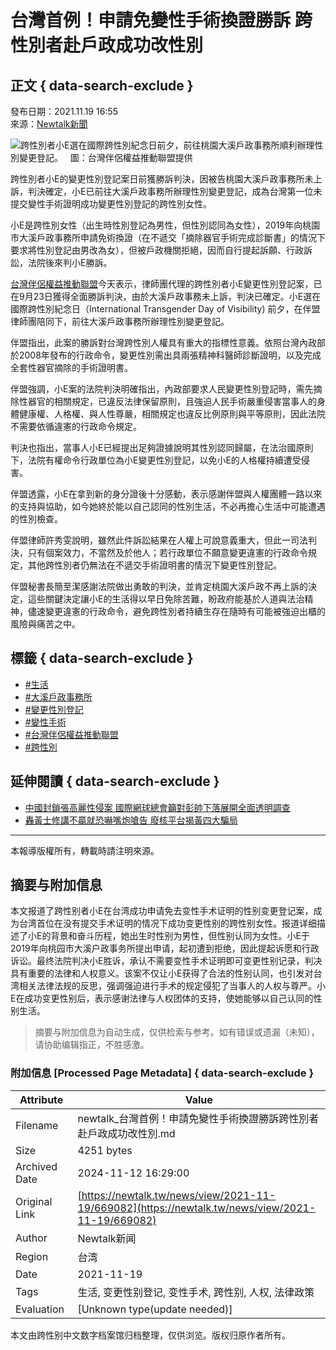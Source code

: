 # 台灣首例！申請免變性手術換證勝訴 跨性別者赴戶政成功改性別

## 正文 { data-search-exclude }


發布日期：2021.11.19 16:55  
來源：[Newtalk新聞](https://newtalk.tw/news/view/2021-11-19/669082)

![跨性別者小E選在國際跨性別紀念日前夕，前往桃園大溪戶政事務所順利辦理性別變更登記。   圖：台灣伴侶權益推動聯盟提供](https://images.newtalk.tw/resize_action2/800/album/news/670/619764d0574c7.jpg)

跨性別者小E的變更性別登記案日前獲勝訴判決，因被告桃園大溪戶政事務所未上訴，判決確定，小E已前往大溪戶政事務所辦理性別變更登記，成為台灣第一位未提交變性手術證明成功變更性別登記的跨性別女性。

小E是跨性別女性（出生時性別登記為男性，但性別認同為女性），2019年向桃園市大溪戶政事務所申請免術換證（在不遞交「摘除器官手術完成診斷書」的情況下要求將性別登記由男改為女），但被戶政機關拒絕，因而自行提起訴願、行政訴訟，法院後來判小E勝訴。

[台灣伴侶權益推動聯盟](https://newtalk.tw/search?q=台灣伴侶權益推動聯盟)今天表示，律師團代理的跨性別者小E變更性別登記案，已在9月23日獲得全面勝訴判決，由於大溪戶政事務未上訴，判決已確定。小E選在國際跨性別紀念日（International Transgender Day of Visibility) 前夕，在伴盟律師團陪同下，前往大溪戶政事務所辦理性別變更登記。

伴盟指出，此案的勝訴對台灣跨性別人權具有重大的指標性意義。依照台灣內政部於2008年發布的行政命令，變更性別需出具兩張精神科醫師診斷證明，以及完成全套性器官摘除的手術證明書。

伴盟強調，小E案的法院判決明確指出，內政部要求人民變更性別登記時，需先摘除性器官的相關規定，已違反法律保留原則，且強迫人民手術嚴重侵害當事人的身體健康權、人格權、與人性尊嚴，相關規定也違反比例原則與平等原則，因此法院不需要依循違憲的行政命令規定。

判決也指出，當事人小E已經提出足夠證據說明其性別認同歸屬，在法治國原則下，法院有權命令行政單位為小E變更性別登記，以免小E的人格權持續遭受侵害。

伴盟透露，小E在拿到新的身分證後十分感動，表示感謝伴盟與人權團體一路以來的支持與協助，如今她終於能以自己認同的性別生活，不必再擔心生活中可能遭遇的性別檢查。

伴盟律師許秀雯說明，雖然此件訴訟結果在人權上可說意義重大，但此一司法判決，只有個案效力，不當然及於他人；若行政單位不願意變更違憲的行政命令規定，其他跨性別者仍無法在不遞交手術證明書的情況下變更性別登記。

伴盟秘書長簡至潔感謝法院做出勇敢的判決，並肯定桃園大溪戶政不再上訴的決定，這些關鍵決定讓小E的生活得以早日免除苦難，盼政府能基於人道與法治精神，儘速變更違憲的行政命令，避免跨性別者持續生存在隨時有可能被強迫出櫃的風險與痛苦之中。

## 標籤 { data-search-exclude }
- [#生活](https://newtalk.tw/news/subcategory/5/%E7%94%9F%E6%B4%BB)
- [#大溪戶政事務所](https://newtalk.tw/search?q=%E5%A4%A7%E6%BA%AA%E6%88%B6%E6%94%BF%E4%BA%8B%E5%8B%99%E6%89%80&type=tab)
- [#變更性別登記](https://newtalk.tw/search?q=%E8%AE%8A%E6%9B%B4%E6%80%A7%E5%88%A5%E7%99%BB%E8%A8%98&type=tab)
- [#變性手術](https://newtalk.tw/search?q=%E8%AE%8A%E6%80%A7%E6%89%8B%E8%A1%93&type=tab)
- [#台灣伴侶權益推動聯盟](https://newtalk.tw/search?q=%E5%8F%B0%E7%81%A3%E4%BC%B4%E4%BE%B6%E6%AC%8A%E7%9B%8A%E6%8E%A8%E5%8B%95%E8%81%AF%E7%9B%9F&type=tab)
- [#跨性別](https://newtalk.tw/search?q=%E8%B7%A8%E6%80%A7%E5%88%A5&type=tab)

## 延伸閱讀 { data-search-exclude }
- [中國封鎖張高麗性侵案 國際網球總會籲對彭帥下落展開全面透明調查](https://newtalk.tw/news/view/2021-11-19/668808)
- [轟黃士修講不贏就恐嚇嘴炮嗆告 廢核平台揭黃四大騙局](https://newtalk.tw/news/view/2021-11-19/668848)

----

本報導版權所有，轉載時請注明來源。

## 摘要与附加信息

<!-- tcd_abstract -->
本文报道了跨性别者小E在台湾成功申请免去变性手术证明的性别变更登记案，成为台湾首位在没有提交手术证明的情况下成功变更性别的跨性别女性。报道详细描述了小E的背景和奋斗历程，她出生时性别为男性，但性别认同为女性。小E于2019年向桃园市大溪户政事务所提出申请，起初遭到拒绝，因此提起诉愿和行政诉讼。最终法院判决小E胜诉，承认不需要变性手术证明即可变更性别记录，判决具有重要的法律和人权意义。该案不仅让小E获得了合法的性别认同，也引发对台湾相关法律法规的反思，强调强迫进行手术的规定侵犯了当事人的人权与尊严。小E在成功变更性别后，表示感谢法律与人权团体的支持，使她能够以自己认同的性别生活。
<!-- tcd_abstract_end -->

> 摘要与附加信息为自动生成，仅供检索与参考。如有错误或遗漏（未知），请协助编辑指正，不胜感激。

### 附加信息 [Processed Page Metadata] { data-search-exclude }

| Attribute       | Value                                  |
|-----------------|----------------------------------------|
| Filename        | newtalk_台灣首例！申請免變性手術換證勝訴跨性別者赴戶政成功改性別.md                             |
| Size            | 4251 bytes                           |
| Archived Date   | 2024-11-12 16:29:00                             |
| Original Link   | [https://newtalk.tw/news/view/2021-11-19/669082](https://newtalk.tw/news/view/2021-11-19/669082)                       |
| Author          | Newtalk新闻                               |
| Region          | 台湾                               |
| Date            | 2021-11-19                                 |
| Tags            | 生活, 变更性别登记, 变性手术, 跨性别, 人权, 法律政策                                 |
| Evaluation            | [Unknown type(update needed)]                                 |
<!-- tcd_table_end -->

本文由跨性别中文数字档案馆归档整理，仅供浏览。版权归原作者所有。
